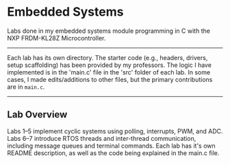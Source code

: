 # Embedded Systems 
Labs done in my embedded systems module programming in C with the NXP FRDM-KL28Z Microcontroller.

---

Each lab has its own directory. The starter code (e.g., headers, drivers, setup scaffolding) has been provided by my professors. The logic I have implemented is in the 'main.c' file in the 'src' folder of each lab. In some cases, I made edits/additions to other files, but the primary contributions are in `main.c`.

---
## Lab Overview

Labs 1–5 implement cyclic systems using polling, interrupts, PWM, and ADC. Labs 6–7 introduce RTOS threads and inter-thread communication, including message queues and terminal commands. Each lab has it's own README description, as well as the code being explained in the main.c file. 

